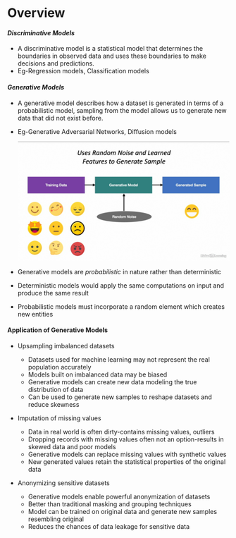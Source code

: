 # Overview


#### *Discriminative Models*
* A discriminative model is a statistical model that determines the boundaries in observed data and uses these boundaries to make decisions and predictions.
* Eg-Regression models, Classification models

#### *Generative Models*
* A generative model describes how a dataset is generated in terms of a probabilistic model, sampling from the model allows us to generate new data that did not exist before.
* Eg-Generative Adversarial Networks, Diffusion models

    ![working](img/working.png)


* Generative models are *probabilistic* in nature rather than deterministic
* Deterministic models would apply the same computations on input and produce the same result
* Probabilistic models must incorporate a random element which creates new entities

#### Application of Generative Models
* Upsampling imbalanced datasets
  * Datasets used for machine learning may not represent the real population accurately
  * Models built on imbalanced data may be biased
  * Generative models can create new data modeling the true distribution of data
  * Can be used to generate new samples to reshape datasets and reduce skewness
  
* Imputation of missing values
  * Data in real world is often dirty-contains missing values, outliers
  * Dropping records with missing values often not an option-results in skewed data and poor models
  * Generative models can replace missing values with synthetic values
  * New generated values retain the statistical properties of the original data
  
* Anonymizing sensitive datasets
  * Generative models enable powerful anonymization of datasets
  * Better than traditional masking and grouping techniques
  * Model can be trained on original data and generate new samples resembling original
  * Reduces the chances of data leakage for sensitive data